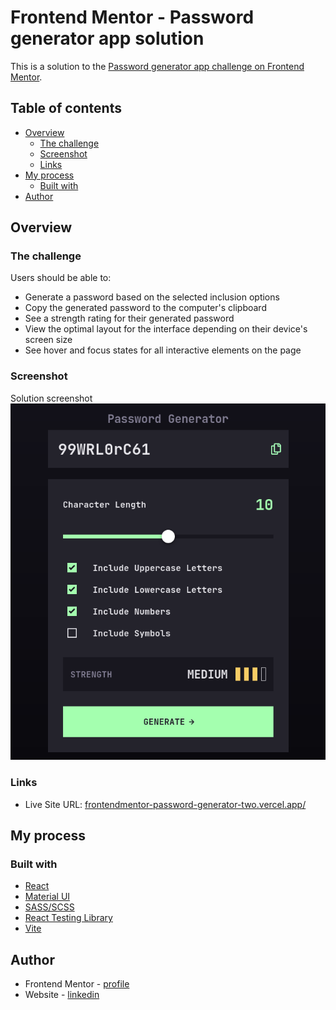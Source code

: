 # Frontend Mentor - Password generator app solution

This is a solution to the [Password generator app challenge on Frontend Mentor](https://www.frontendmentor.io/challenges/password-generator-app-Mr8CLycqjh).

## Table of contents

- [Overview](#overview)
  - [The challenge](#the-challenge)
  - [Screenshot](#screenshot)
  - [Links](#links)
- [My process](#my-process)
  - [Built with](#built-with)
- [Author](#author)

## Overview

### The challenge

Users should be able to:

- Generate a password based on the selected inclusion options
- Copy the generated password to the computer's clipboard
- See a strength rating for their generated password
- View the optimal layout for the interface depending on their device's screen size
- See hover and focus states for all interactive elements on the page

### Screenshot

Solution screenshot
![](./solution/preview.png)

### Links

- Live Site URL: [frontendmentor-password-generator-two.vercel.app/](https://frontendmentor-password-generator-two.vercel.app/)

## My process

### Built with

- [React](https://reactjs.org/)
- [Material UI](https://mui.com/material-ui/getting-started/overview/)
- [SASS/SCSS](https://sass-lang.com/)
- [React Testing Library](https://testing-library.com/docs/)
- [Vite](https://vitejs.dev/)

## Author

- Frontend Mentor - [profile](https://www.frontendmentor.io/profile/aratur)
- Website - [linkedin](https://www.linkedin.com/in/artur-jedrzejczak/)

